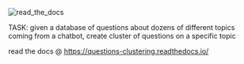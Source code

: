 
![read_the_docs](https://readthedocs.org/projects/pip/badge/?version=latest&style=flat)

TASK: given a database of questions about dozens of different topics coming from a chatbot, create cluster of questions on a specific topic

read the docs @ https://questions-clustering.readthedocs.io/ 
